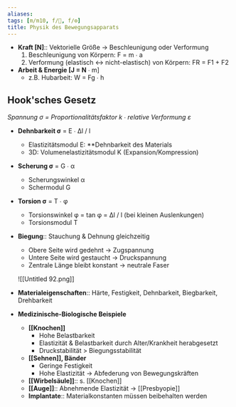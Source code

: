 ```yaml
---
aliases: 
tags: [m/m10, f/🦴, f/⚙️]
title: Physik des Bewegungsapparats
---
```

- **Kraft [N]**:: Vektorielle Größe → Beschleunigung oder Verformung
    1. Beschleunigung von Körpern: F = m ∙ a
    2. Verformung (elastisch ↔ nicht-elastisch) von Körpern: FR = F1 + F2
- **Arbeit & Energie [J = N** ∙ m]
    - z.B. Hubarbeit: W = Fg ∙ h

## Hook'sches Gesetz

*Spannung σ = Proportionalitätsfaktor k ∙ relative Verformung ε*

- **Dehnbarkeit σ** = E ∙ Δl / l
    - Elastizitätsmodul E: **Dehnbarkeit des Materials
    - 3D: Volumenelastizitätsmodul K (Expansion/Kompression)
- **Scherung σ** = G ∙ α
    - Scherungswinkel α
    - Schermodul G
- **Torsion σ** = T ∙ φ
    - Torsionswinkel φ = tan φ = Δl / l (bei kleinen Auslenkungen)
    - Torsionsmodul T
- **Biegung**:: Stauchung & Dehnung gleichzeitig
    - Obere Seite wird gedehnt → Zugspannung
    - Untere Seite wird gestaucht → Druckspannung
    - Zentrale Länge bleibt konstant → neutrale Faser

  ![[Untitled 92.png]]

- **Materialeigenschaften**:: Härte, Festigkeit, Dehnbarkeit, Biegbarkeit, Drehbarkeit
- **Medizinische-Biologische Beispiele**
    - **[[Knochen]]**
        - Hohe Belastbarkeit
        - Elastizität & Belastbarkeit durch Alter/Krankheit herabgesetzt
        - Druckstabilität > Biegungsstabilität
    - **[[Sehnen]], Bänder**
        - Geringe Festigkeit
        - Hohe Elastizität → Abfederung von Bewegungskräften
    - **[[Wirbelsäule]]**:: s. [[Knochen]]
    - **[[Auge]]**:: Abnehmende Elastizität → [[Presbyopie]]
    - **Implantate**:: Materialkonstanten müssen beibehalten werden


